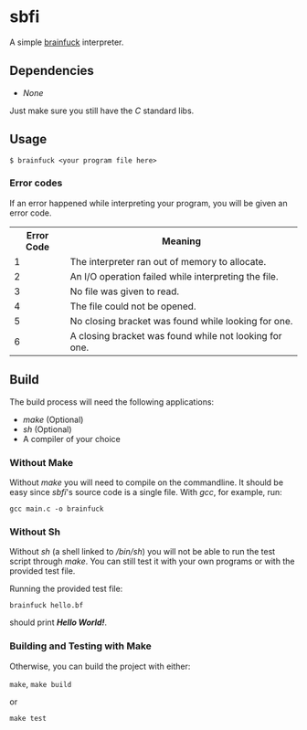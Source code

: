 # sbfi
A simple [brainfuck](https://en.wikipedia.org/wiki/Brainfuck) interpreter.
## Dependencies
- _None_

Just make sure you still have the _C_ standard libs.

## Usage
`$ brainfuck <your program file here>`
### Error codes
If an error happened while interpreting your program, you will be given an error code.
<table>
  <tr>
    <th>Error Code</th>
    <th>Meaning</th>
  </tr>
  <tr>
    <td>1</td>
    <td>The interpreter ran out of memory to allocate.</td>
  </tr>
  <tr>
    <td>2</td>
    <td>An I/O operation failed while interpreting the file.</td>
  </tr>
  <tr>
    <td>3</td>
    <td>No file was given to read.</td>
  </tr>
  <tr>
    <td>4</td>
    <td>The file could not be opened.</td>
  </tr>
  <tr>
    <td>5</td>
    <td>No closing bracket was found while looking for one.</td>
  </tr>
  <tr>
    <td>6</td>
    <td>A closing bracket was found while not looking for one.</td>
  </tr>
</table>

## Build
The build process will need the following applications:
- _make_ (Optional)
- _sh_ (Optional)
- A compiler of your choice

### Without Make
Without _make_ you will need to compile on the commandline. It should be easy since _sbfi_'s source code is a single file.
With _gcc_, for example, run:

`gcc main.c -o brainfuck`

### Without Sh
Without _sh_ (a shell linked to _/bin/sh_) you will not be able to run the test script through _make_.
You can still test it with your own programs or with the provided test file.

Running the provided test file:

`brainfuck hello.bf`

should print __*Hello World!*__.

### Building and Testing with Make
Otherwise, you can build the project with either:

`make`, `make build`

or

`make test`
